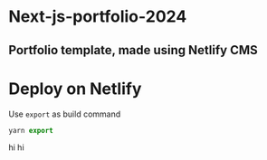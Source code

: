 # Next-js-portfolio-2024

## Portfolio template, made using Netlify CMS

# Deploy on Netlify

Use `export` as build command

```js
yarn export
```

hi hi
